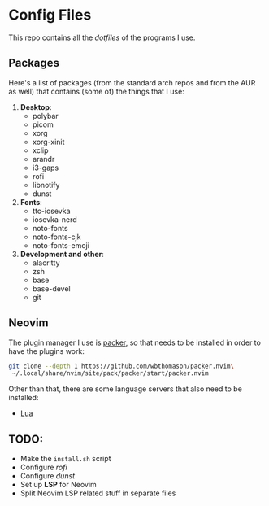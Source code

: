 # Config Files
This repo contains all the *dotfiles* of the programs I use.

## Packages
Here's a list of packages (from the standard arch repos and from the AUR as well)
that contains (some of) the things that I use:
1. **Desktop**:
     - polybar
     - picom
     - xorg
     - xorg-xinit
     - xclip
     - arandr
     - i3-gaps
     - rofi
     - libnotify
     - dunst
2. **Fonts**:
     - ttc-iosevka
     - iosevka-nerd
     - noto-fonts
     - noto-fonts-cjk
     - noto-fonts-emoji
3. **Development and other**:
     - alacritty
     - zsh
     - base
     - base-devel
     - git

## Neovim
The plugin manager I use is [packer](https://github.com/wbthomason/packer.nvim), so that needs to be installed in order to have the plugins work:

```sh
git clone --depth 1 https://github.com/wbthomason/packer.nvim\
 ~/.local/share/nvim/site/pack/packer/start/packer.nvim
```

Other than that, there are some language servers that also need to be installed:
 - [Lua](https://github.com/sumneko/lua-language-server)

## TODO:
 - Make the `install.sh` script
 - Configure *rofi*
 - Configure *dunst*
 - Set up **LSP** for Neovim
 - Split Neovim LSP related stuff in separate files
